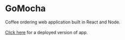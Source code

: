 # GoMocha
Coffee ordering web application built in React and Node. <br><br>
<a href="http://gomocha.herokuapp.com/" target="_blank">Click here</a> for a deployed version of app.
